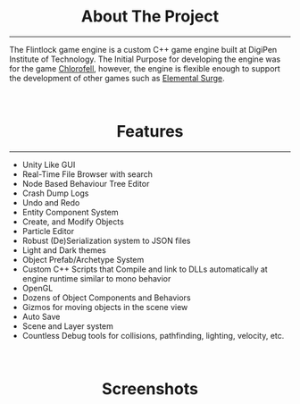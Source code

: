 <h1 style="text-align: center;">About The Project</h1>

---

The Flintlock game engine is a custom C++ game engine built at DigiPen Institute of Technology. The Initial Purpose for developing the engine was for the game [Chlorofell](http://rymanb/projects/chlorofell), however, the engine is flexible enough to support the development of other games such as [Elemental Surge](http://rymanb/projects/elementalsurge).

<br>

<h1 style="text-align: center;">Features</h1>

---

- Unity Like GUI
- Real-Time File Browser with search
- Node Based Behaviour Tree Editor
- Crash Dump Logs
- Undo and Redo
- Entity Component System
- Create, and Modify Objects
- Particle Editor
- Robust (De)Serialization system to JSON files
- Light and Dark themes
- Object Prefab/Archetype System
- Custom C++ Scripts that Compile and link to DLLs automatically at engine runtime similar to mono behavior
- OpenGL
- Dozens of Object Components and Behaviors
- Gizmos for moving objects in the scene view
- Auto Save
- Scene and Layer system
- Countless Debug tools for collisions, pathfinding, lighting, velocity, etc.

<br>

<h1 style="text-align: center;">Screenshots</h1>
